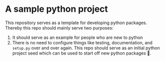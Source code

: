 # A sample python project

This repository serves as a template for developing python packages. Thereby this repo should mainly serve two purposes:

1. It should serve as an example for people who are new to python
2. There is no need to configure things like testing, documentation, and `setup.py` over and over again. This repo should serve as an initial python project seed which can be used to start off new python packages 🚀. 

	 